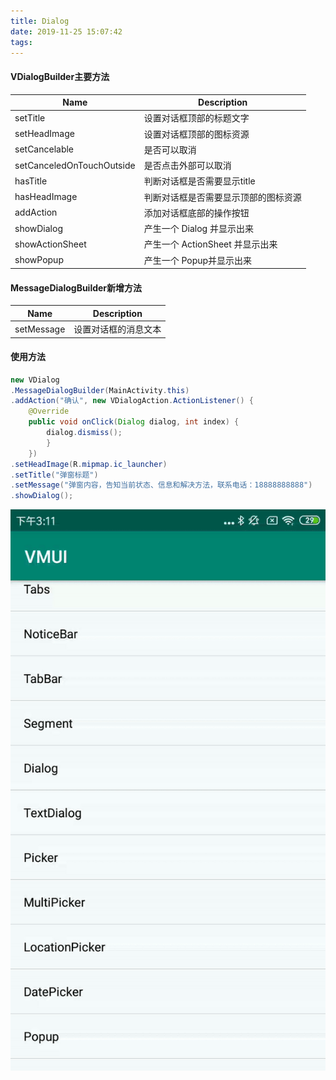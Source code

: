 ```yaml
---
title: Dialog
date: 2019-11-25 15:07:42
tags:
---
```


#### VDialogBuilder主要方法

| Name                      | Description                          |
| ------------------------- | ------------------------------------ |
| setTitle                  | 设置对话框顶部的标题文字             |
| setHeadImage              | 设置对话框顶部的图标资源             |
| setCancelable             | 是否可以取消                         |
| setCanceledOnTouchOutside | 是否点击外部可以取消                 |
| hasTitle                  | 判断对话框是否需要显示title          |
| hasHeadImage              | 判断对话框是否需要显示顶部的图标资源 |
| addAction                 | 添加对话框底部的操作按钮             |
| showDialog                | 产生一个 Dialog 并显示出来           |
| showActionSheet           | 产生一个 ActionSheet 并显示出来      |
| showPopup                 | 产生一个 Popup并显示出来             |

####  MessageDialogBuilder新增方法

| Name       | Description          |
| ---------- | -------------------- |
| setMessage | 设置对话框的消息文本 |


#### 使用方法

```java
new VDialog
.MessageDialogBuilder(MainActivity.this)
.addAction("确认", new VDialogAction.ActionListener() {
    @Override
    public void onClick(Dialog dialog, int index) {
        dialog.dismiss();  
        } 
    })  
.setHeadImage(R.mipmap.ic_launcher)
.setTitle("弹窗标题")
.setMessage("弹窗内容，告知当前状态、信息和解决方法，联系电话：18888888888")
.showDialog();
```

![img](images/dialog.gif)